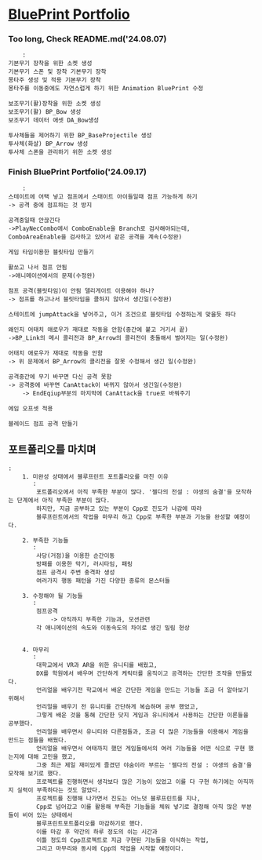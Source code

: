 # [BluePrint Portfolio](https://youtu.be/kCPOy8IhQ5k)

### Too long, Check README.md('24.08.07)
        :
    기본무기 장착을 위한 소켓 생성
    기본무기 스폰 및 장착 기본무기 장착  
    몽타주 생성 및 적용 기본무기 장착  
    몽타주를 이동중에도 자연스럽게 하기 위한 Animation BluePrint 수정  
 
    보조무기(활)장착을 위한 소켓 생성  
    보조무기(활) BP_Bow 생성  
    보조무기 데이터 애셋 DA_Bow생성  

    투사체들을 제어하기 위한 BP_BaseProjectile 생성  
    투사체(화살) BP_Arrow 생성  
    투사체 스폰을 관리하기 위한 소켓 생성  

	
### Finish BluePrint Portfolio('24.09.17) 
        :
    스테이트에 어택 넣고 점프에서 스태이트 아이들일때 점프 가능하게 하기
    -> 공격 중에 점프하는 것 방지

    공격중일때 안끊긴다
    ->PlayNecCombo에서 ComboEnable을 Branch로 검사해야되는데, 
    ComboAreaEnable을 검사하고 있어서 같은 공격을 계속(수정완)

    게임 타임이용한 블릿타임 만들기

    활쏘고 나서 점프 안됨
    ->애니메이션에서의 문제(수정완)

    점프 공격(블릿타임)이 안됨 델리게이트 이용해야 하나?
    -> 점프를 하고나서 블릿타임을 콜하지 않아서 생긴일(수정완)

    스테이트에 jumpAttack을 넣어주고, 이거 조건으로 블릿타임 수정하는게 맞을듯 하다

    왜인지 어태치 애로우가 재대로 작동을 안함(중간에 붙고 거기서 끝)
    ->BP_Link의 메시 콜리전과 BP_Arrow의 콜리전이 충돌해서 벌어지는 일(수정완)

    어태치 애로우가 재대로 작동을 안함
    -> 위 문제에서 BP_Arrow의 콜리전을 잘못 수정해서 생긴 일(수정완)

    공격중간에 무기 바꾸면 다신 공격 못함
    -> 공격중에 바꾸면 CanAttack이 바뀌지 않아서 생긴일(수정완)
        -> EndEqiup부분의 마지막에 CanAttack을 true로 바꿔주기

    에임 오프셋 적용

    블레이드 점프 공격 만들기

## 포트폴리오를 마치며</br>
    :
        1. 미완성 상태에서 블루프린트 포트폴리오를 마친 이유
           :
            포트폴리오에서 아직 부족한 부분이 많다. '젤다의 전설 : 야생의 숨결'을 모작하는 단계에서 아직 부족한 부분이 많다.
            하지만, 지금 공부하고 있는 부분이 Cpp로 진도가 나감에 따라 
            블루프린트에서의 작업을 마무리 하고 Cpp로 부족한 부분과 기능을 완성할 예정이다.

        2. 부족한 기능들
           :
            사당(거점)을 이용한 순간이동
            방패를 이용한 막기, 러시타임, 패링
            점프 공격시 주변 충격파 생성
            여러가지 행동 패턴을 가진 다양한 종류의 몬스터들

        3. 수정해야 될 기능들
           :
            점프공격
                -> 아직까지 부족한 기능과, 모션관련
            각 애니메이션의 속도와 이동속도의 차이로 생긴 밀림 현상


        4. 마무리
           :
            대학교에서 VR과 AR을 위한 유니티를 배웠고, 
            DX를 학원에서 배우며 간단하게 케릭터를 움직이고 공격하는 간단한 조작을 만들었다.
            언리얼을 배우기전 학교에서 배운 간단한 게임을 만드는 기능들 조금 더 알아보기 위해서 
            언리얼을 배우기 전 유니티를 간단하게 복습하며 공부 했었고, 
            그렇게 배운 것을 통해 간단한 닷지 게임과 유니티에서 사용하는 간단한 이론들을 공부했다.
            언리얼을 배우면서 유니티와 다른점들과, 조금 더 많은 기능들을 이용해서 게임을 만드는 점들을 배웠다.
            언리얼을 배우면서 여태까지 했던 게임들에서의 여러 기능들을 어떤 식으로 구현 했는지에 대해 고민을 했고, 
            그중 최근 제일 재미있게 즐겼던 야숨이라 부르는 '젤다의 전설 : 야생의 숨결'을 모작해 보기로 했다.
            프로젝트를 진행하면서 생각보다 많은 기능이 있었고 이를 다 구현 하기에는 아직까지 실력이 부족하다는 것도 알았다.
            프로젝트를 진행해 나가면서 진도는 어느덧 블루프린트를 지나, 
            Cpp로 넘어갔고 이를 활용해 부족한 기능들을 체워 넣기로 결정해 아직 많은 부분들이 비어 있는 상태에서 
            블루프린트포트폴리오를 마감하기로 했다.
            이를 마감 후 약간의 하루 정도의 쉬는 시간과 
            이틀 정도의 Cpp프로젝트로 지금 구현된 기능들을 이식하는 작업, 
            그리고 마무리와 동시에 Cpp의 작업을 시작할 예정이다.
